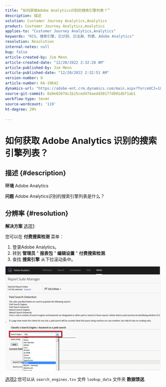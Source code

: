 ```yaml
---
title: “如何获取Adobe Analytics识别的搜索引擎列表？”
description: 描述
solution: Customer Journey Analytics,Analytics
product: Customer Journey Analytics,Analytics
applies-to: "Customer Journey Analytics,Analytics"
keywords: "KCS、搜索引擎，已识别、已注册、列表、Adobe Analytics"
resolution: Resolution
internal-notes: null
bug: false
article-created-by: Jim Menn
article-created-date: "12/20/2022 2:32:28 AM"
article-published-by: Jim Menn
article-published-date: "12/20/2022 2:32:51 AM"
version-number: 8
article-number: KA-19642
dynamics-url: "https://adobe-ent.crm.dynamics.com/main.aspx?forceUCI=1&pagetype=entityrecord&etn=knowledgearticle&id=d9a38787-0e80-ed11-81ac-6045bd006704"
source-git-commit: 0a9e0267dc1b15ced474aedd30177d991dbf1ab1
workflow-type: tm+mt
source-wordcount: '119'
ht-degree: 20%

---
```


# 如何获取 Adobe Analytics 识别的搜索引擎列表？

## 描述 {#description}


<b>环境</b>
Adobe Analytics

<b>问题</b>
Adobe Analytics识别的搜索引擎列表是什么？


## 分辨率 {#resolution}


<b>解决方案</b>
<u>选项1</u>:

您可以在 <b>付费搜索检测</b> 菜单：

1. 登录Adobe Analytics。
2. 转到 <b>管理员</b> &quot; <b>报表包</b> &quot; <b>编辑设置</b> &quot; <b>付费搜索检测</b>.
3. 查找 <b>搜索引擎</b> 从下拉滚动条中。


![](assets/d35acf7a-a0e7-ec11-bb3c-000d3a3bd25c.png)

<u>选项2</u>:您可以从 `search_engines.tsv` 文件 `lookup_data` 文件夹 <b>数据馈送</b>.
